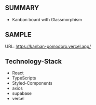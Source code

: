 ## SUMMARY
- Kanban board with Glassmorphism 

## SAMPLE
URL: https://kanban-pomodoro.vercel.app/

## Technology-Stack
- React
- TypeScripts
- Styled-Components
- axios
- supabase
- vercel

